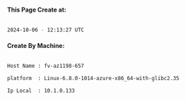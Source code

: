 
   
#### This Page Create at:

```bash

2024-10-06 - 12:13:27 UTC

```

#### Create By Machine:

```bash

Host Name : fv-az1198-657

platform  : Linux-6.8.0-1014-azure-x86_64-with-glibc2.35

Ip Local  : 10.1.0.133

```

